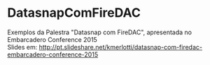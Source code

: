 # DatasnapComFireDAC
Exemplos da Palestra "Datasnap com FireDAC", apresentada no Embarcadero Conference 2015 <br>
Slides em: http://pt.slideshare.net/kmerlotti/datasnap-com-firedac-embarcadero-conference-2015
